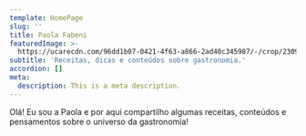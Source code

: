 ```yaml
---
template: HomePage
slug: ''
title: Paola Fabeni
featuredImage: >-
  https://ucarecdn.com/96dd1b07-0421-4f63-a866-2ad40c345987/-/crop/2309x1272/0,260/-/preview/
subtitle: 'Receitas, dicas e conteúdos sobre gastronomia.'
accordion: []
meta:
  description: This is a meta description.
---
```


Olá! Eu sou a Paola e por aqui compartilho algumas receitas, conteúdos e pensamentos sobre o universo da gastronomia!
